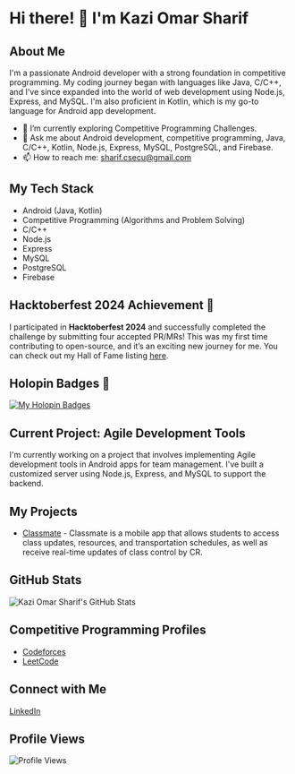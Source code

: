 # Hi there! 👋 I'm Kazi Omar Sharif

## About Me

I'm a passionate Android developer with a strong foundation in competitive programming. My coding journey began with languages like Java, C/C++, and I've since expanded into the world of web development using Node.js, Express, and MySQL. I'm also proficient in Kotlin, which is my go-to language for Android app development.

- 🌱 I’m currently exploring Competitive Programming Challenges.
- 💬 Ask me about Android development, competitive programming, Java, C/C++, Kotlin, Node.js, Express, MySQL, PostgreSQL, and Firebase.
- 📫  How to reach me: [sharif.csecu@gmail.com](mailto:sharif.csecu@gmail.com)

## My Tech Stack

- Android (Java, Kotlin)
- Competitive Programming (Algorithms and Problem Solving)
- C/C++
- Node.js
- Express
- MySQL
- PostgreSQL
- Firebase

## Hacktoberfest 2024 Achievement 🎉

I participated in **Hacktoberfest 2024** and successfully completed the challenge by submitting four accepted PR/MRs! This was my first time contributing to open-source, and it’s an exciting new journey for me. You can check out my Hall of Fame listing [here](https://holopin.io/@sharif037).

## Holopin Badges 🏅

[![My Holopin Badges](https://holopin.me/sharif037)](https://holopin.io/@sharif037)

## Current Project: Agile Development Tools

I'm currently working on a project that involves implementing Agile development tools in Android apps for team management. I've built a customized server using Node.js, Express, and MySQL to support the backend.

## My Projects

- [Classmate](https://github.com/Sharif37/CU-Virtual-Classroom-/tree/main/CUVC) - Classmate is a mobile app that allows students to access class updates, resources, and transportation schedules, as well as receive real-time updates of class control by CR.

## GitHub Stats

![Kazi Omar Sharif's GitHub Stats](https://github-readme-stats.vercel.app/api?username=sharif37&show_icons=true&theme=dark)

## Competitive Programming Profiles

- [Codeforces](https://codeforces.com/profile/sharif015)
- [LeetCode](https://leetcode.com/sharif015/)

## Connect with Me

[LinkedIn](https://www.linkedin.com/in/kazi-omar-sharif-ba13351b8)

## Profile Views

![Profile Views](https://komarev.com/ghpvc/?username=sharif37)
